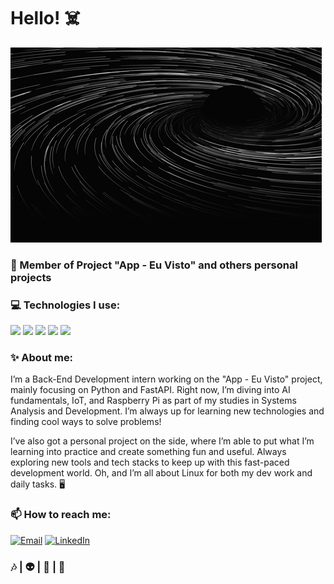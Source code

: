 # Hello! ☠️

  <img src="img/hole.gif" />


### 💼 Member of Project "App - Eu Visto" and others personal projects

### 💻 Technologies I use:
<p align="left">
  <img src="https://img.shields.io/badge/-HTML5-E34F26?style=flat-square&logo=html5&logoColor=white" />
  <img src="https://img.shields.io/badge/-CSS3-1572B6?style=flat-square&logo=css3" />
  <img src="https://img.shields.io/badge/-Python-3776AB?style=flat-square&logo=python&logoColor=white" />
  <img src="https://img.shields.io/badge/-FastAPI-009688?style=flat-square&logo=fastapi&logoColor=white" />
  <img src="https://img.shields.io/badge/-Git-F05032?style=flat-square&logo=git&logoColor=white" />
</p>

### ✨ About me:
I’m a Back-End Development intern working on the "App - Eu Visto" project, mainly focusing on Python and FastAPI. Right now, I’m diving into AI fundamentals, IoT, and Raspberry Pi as part of my studies in Systems Analysis and Development. I’m always up for learning new technologies and finding cool ways to solve problems! 

I’ve also got a personal project on the side, where I’m able to put what I’m learning into practice and create something fun and useful. Always exploring new tools and tech stacks to keep up with this fast-paced development world. Oh, and I’m all about Linux for both my dev work and daily tasks. 🖥️

### 📫 How to reach me:
<p align="left">
  <a href="mailto:alinebancks2@gmail.com"><img src="https://img.shields.io/badge/-Email-D14836?style=flat-square&logo=gmail&logoColor=white" alt="Email" /></a>
  <a href="https://www.linkedin.com/in/aline-bancks-5877421a4/"><img src="https://img.shields.io/badge/-LinkedIn-0077B5?style=flat-square&logo=linkedin&logoColor=white" alt="LinkedIn" /></a>
</p>

### 🎶 | 👽 | 🧩  | 🎨 
